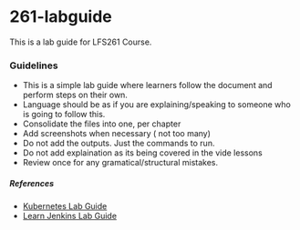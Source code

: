# 261-labguide

This is a lab guide for LFS261 Course. 

### Guidelines 

  * This is a simple lab guide where learners follow the document and perform steps on their own. 
  * Language should be as if you are explaining/speaking to someone who is going to follow this. 
  * Consolidate the files into one, per chapter 
  * Add screenshots when necessary ( not too many) 
  * Do not add the outputs. Just the commands to run. 
  * Do not add explaination as its being covered in the vide lessons
  * Review once for any gramatical/structural mistakes. 
  
  
##### References 

  * [Kubernetes Lab Guide](https://schoolofdevops.github.io/kubernetes-labguide/)
  * [Learn Jenkins Lab Guide](https://github.com/schoolofdevops/learn-jenkins)
  
